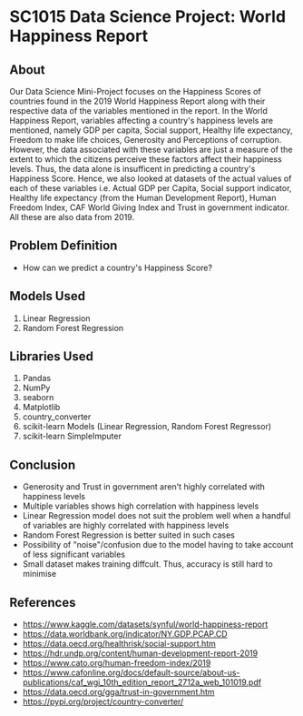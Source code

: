 # SC1015 Data Science Project: World Happiness Report
## About 
Our Data Science Mini-Project focuses on the Happiness Scores of countries found in the 2019 World Happiness Report along with their respective data of the variables mentioned in the report. In the World Happiness Report, variables affecting a country's happiness levels are mentioned, namely GDP per capita, Social support, Healthy life expectancy, Freedom to make life choices, Generosity and Perceptions of corruption. However, the data associated with these variables are just a measure of the extent to which the citizens perceive these factors affect their happiness levels. Thus, the data alone is insufficent in predicting a country's Happiness Score. Hence, we also looked at datasets of the actual values of each of these variables i.e. Actual GDP per Capita, Social support indicator, Healthy life expectancy (from the Human Development Report), Human Freedom Index, CAF World Giving Index and Trust in government indicator. All these are also data from 2019. 

## Problem Definition
- How can we predict a country's Happiness Score?

## Models Used
1. Linear Regression
2. Random Forest Regression

## Libraries Used
1. Pandas
2. NumPy
3. seaborn
4. Matplotlib
5. country_converter
6. scikit-learn Models (Linear Regression, Random Forest Regressor)
7. scikit-learn SimpleImputer

## Conclusion
- Generosity and Trust in government aren't highly correlated with happiness levels
- Multiple variables shows high correlation with happiness levels
- Linear Regression model does not suit the problem well when a handful of variables are highly correlated with happiness levels
- Random Forest Regression is better suited in such cases
- Possibility of "noise"/confusion due to the model having to take account of less significant variables
- Small dataset makes training diffcult. Thus, accuracy is still hard to minimise 

## References
- https://www.kaggle.com/datasets/synful/world-happiness-report
- https://data.worldbank.org/indicator/NY.GDP.PCAP.CD
- https://data.oecd.org/healthrisk/social-support.htm
- https://hdr.undp.org/content/human-development-report-2019
- https://www.cato.org/human-freedom-index/2019
- https://www.cafonline.org/docs/default-source/about-us-publications/caf_wgi_10th_edition_report_2712a_web_101019.pdf
- https://data.oecd.org/gga/trust-in-government.htm
- https://pypi.org/project/country-converter/


